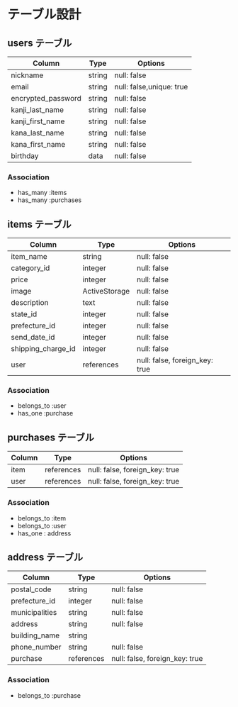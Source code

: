# テーブル設計

## users テーブル

| Column             | Type   | Options                   |
| ------------------ | ------ | ------------------------- |
| nickname           | string | null: false               |
| email              | string | null: false,unique: true  |
| encrypted_password | string | null: false               |
| kanji_last_name    | string | null: false               |
| kanji_first_name   | string | null: false               |
| kana_last_name     | string | null: false               |
| kana_first_name    | string | null: false               |
| birthday           | data   | null: false               |

### Association
- has_many  :items
- has_many  :purchases

## items テーブル

| Column             | Type             | Options                        |
| ------------------ | ---------------- | ------------------------------ |
| item_name          | string           | null: false                    |
| category_id        | integer          | null: false                    |
| price              | integer          | null: false                    |
| image              | ActiveStorage    | null: false                    |
| description        | text             | null: false                    |
| state_id           | integer          | null: false                    |
| prefecture_id      | integer          | null: false                    |
| send_date_id       | integer          | null: false                    |
| shipping_charge_id | integer          | null: false                    |
| user               | references       | null: false, foreign_key: true |

### Association
- belongs_to :user
- has_one :purchase

## purchases テーブル

| Column          | Type             | Options                         |
| --------------- | ---------------- | ------------------------------- |
| item            | references       | null: false, foreign_key: true  |
| user            | references       | null: false, foreign_key: true  |

### Association
- belongs_to  :item
- belongs_to  :user
- has_one : address

## address テーブル

| Column          | Type             | Options                        |
| --------------- | ---------------- | ------------------------------ |
| postal_code     | string           | null: false                    |
| prefecture_id   | integer          | null: false                    |
| municipalities  | string           | null: false                    |
| address         | string           | null: false                    |
| building_name   | string           |                                |
| phone_number    | string           | null: false                    |
| purchase        | references       | null: false, foreign_key: true |

### Association
- belongs_to  :purchase
